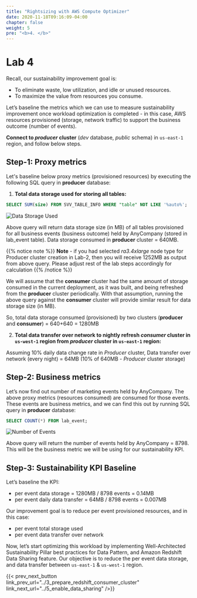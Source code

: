 ```yaml
---
title: "Rightsizing with AWS Compute Optimizer"
date: 2020-11-18T09:16:09-04:00
chapter: false
weight: 5
pre: "<b>4. </b>"
---
```


# Lab 4

Recall, our sustainability improvement goal is:
- To eliminate waste, low utilization, and idle or unused resources.
- To maximize the value from resources you consume.

Let’s baseline the metrics which we can use to measure sustainability improvement once workload optimization is completed - in this case, AWS resources provisioned (storage, network traffic) to support the business outcome (number of events).

**Connect to _producer_ cluster** (_dev_ database, _public_ schema) in `us-east-1` region, and follow below steps.

## Step-1: Proxy metrics

Let's baseline below proxy metrics (provisioned resources) by executing the following SQL query in **producer** database:

1. **Total data storage used for storing all tables:**

```sql
SELECT SUM(size) FROM SVV_TABLE_INFO WHERE "table" NOT LIKE '%auto%';
```

![Data Storage Used](/Sustainability/300_optimize_data_pattern_using_redshift_data_sharing/lab-4/images/data_storage_used.png?classes=lab_picture_small)

Above query will return data storage size (in MB) of all tables provisioned for all business events (business outcome) held by AnyCompany (stored in lab_event table). Data storage consumed in **producer** cluster = 640MB.

{{% notice note %}}
**Note** - if you had selected _ra3.4xlarge_ node type for Producer cluster creation in Lab-2, then you will receive 1252MB as output from above query. Please adjust rest of the lab steps accordingly for calculation
{{% /notice %}}

We will assume that the **consumer** cluster had the same amount of storage consumed in the current deployment, as it was built, and being refreshed from the **producer** cluster periodically. With that assumption, running the above query against the **consumer** cluster will provide similar result for data storage size (in MB).

So, total data storage consumed (provisioned) by two clusters (**producer** and **consumer**) = 640+640 = 1280MB

2. **Total data transfer over network to nightly refresh _consumer_ cluster in `us-west-1` region from _producer_ cluster in `us-east-1` region:**

Assuming 10% daily data change rate in _Producer_ cluster, Data transfer over network (every night) = 64MB (10% of 640MB - _Producer_ cluster storage)

## Step-2: Business metrics

Let’s now find out number of marketing events held by AnyCompany. The above proxy metrics (resources consumed) are consumed for those events. These events are business metrics, and we can find this out by running SQL query in **producer** database:

```sql
SELECT COUNT(*) FROM lab_event;
```
![Number of Events](/Sustainability/300_optimize_data_pattern_using_redshift_data_sharing/lab-4/images/events_count.png?classes=lab_picture_small)

Above query will return the number of events held by AnyCompany = 8798. This will be the business metric we will be using for our sustainability KPI.

## Step-3: Sustainability KPI Baseline

Let’s baseline the KPI:
* per event data storage = 1280MB / 8798 events = 0.14MB
* per event daily data transfer = 64MB / 8798 events = 0.007MB

Our improvement goal is to reduce per event provisioned resources, and in this case:
* per event total storage used
* per event data transfer over network

Now, let’s start optimizing this workload by implementing Well-Architected Sustainability Pillar best practices for Data Pattern, and Amazon Redshift Data Sharing feature. Our objective is to reduce the per event data storage, and data transfer between `us-east-1` & `us-west-1` region.

{{< prev_next_button link_prev_url="../3_prepare_redshift_consumer_cluster" link_next_url="../5_enable_data_sharing" />}}
